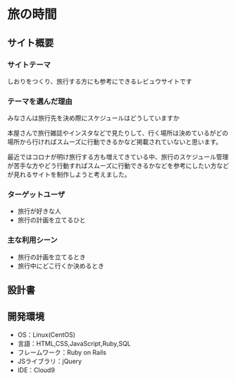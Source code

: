 # 旅の時間

## サイト概要
### サイトテーマ
しおりをつくり、旅行する方にも参考にできるレビュウサイトです

### テーマを選んだ理由
みなさんは旅行先を決め際にスケジュールはどうしていますか

本屋さんで旅行雑誌やインスタなどで見たりして、行く場所は決めているがどの場所から行ければスムーズに行動できるかなど掲載されていないと思います。

最近ではコロナが明け旅行する方も増えてきている中、旅行のスケジュール管理が苦手な方やどう行動すればスムーズに行動できるかなどを参考にしたい方などが見れるサイトを制作しようと考えました。

### ターゲットユーザ
- 旅行が好きな人
- 旅行の計画を立てるひと

### 主な利用シーン
- 旅行の計画を立てるとき
- 旅行中にどこ行くか決めるとき


## 設計書


## 開発環境
- OS：Linux(CentOS)
- 言語：HTML,CSS,JavaScript,Ruby,SQL
- フレームワーク：Ruby on Rails
- JSライブラリ：jQuery
- IDE：Cloud9


